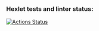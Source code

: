 ### Hexlet tests and linter status:
[![Actions Status](https://github.com/Gexeg/frontend-project-44/actions/workflows/hexlet-check.yml/badge.svg)](https://github.com/Gexeg/frontend-project-44/actions)